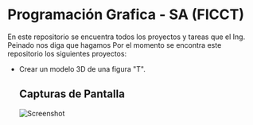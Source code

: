 # Programación Grafica - SA (FICCT)
En este repositorio se encuentra todos los proyectos y tareas que el Ing. Peinado nos diga que hagamos
Por el momento se encontra este repositorio los siguientes proyectos:
- Crear un modelo 3D de una figura "T".
  ## Capturas de Pantalla
  ![Screenshot](OpenTK_Tarea#1/Figura-T.png)
